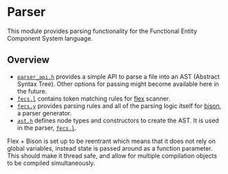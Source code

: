 # Parser

This module provides parsing functionality for the Functional Entity Component
System language.

## Overview

* [`parser_api.h`](./parser_api.h) provides a simple API to parse a file into an
  AST (Abstract Syntax Tree). Other options for passing might become available
  here in the future.
* [`fecs.l`](./fecs.l) contains token matching rules for
  [flex](https://github.com/westes/flex) scanner.
* [`fecs.y`](./fecs.y) provides parsing rules and all of the parsing logic
  itself for [bison](https://www.gnu.org/software/bison/), a parser generator.
* [`ast.h`](./ast.h) defines node types and constructors to create the AST. It
  is used in the parser, [`fecs.l`](./fecs.l).

Flex + Bison is set up to be reentrant which means that it does not rely on
global variables, instead state is passed around as a function parameter. This
should make it thread safe, and allow for multiple compilation objects to be
compiled simultaneously.
